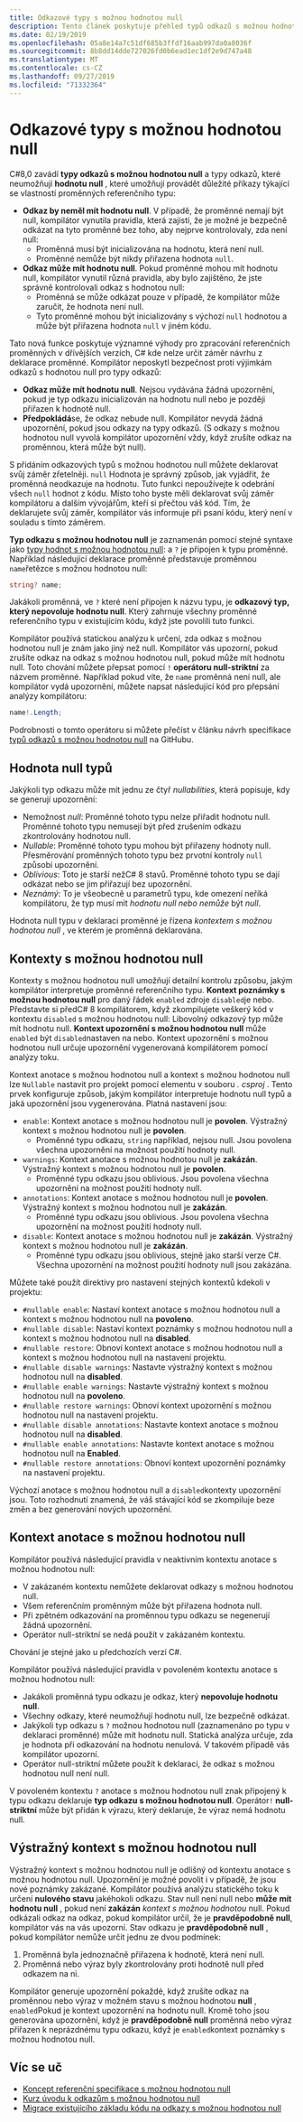 ```yaml
---
title: Odkazové typy s možnou hodnotou null
description: Tento článek poskytuje přehled typů odkazů s možnou hodnotou null přidaných v C# 8. Dozvíte se, jak funkce poskytuje zabezpečení proti výjimkám odkazů s hodnotou null pro nové a existující projekty.
ms.date: 02/19/2019
ms.openlocfilehash: 05a8e14a7c51df685b3ffdf16aab997da0a8036f
ms.sourcegitcommit: 8b8dd14dde727026fd0b6ead1ec1df2e9d747a48
ms.translationtype: MT
ms.contentlocale: cs-CZ
ms.lasthandoff: 09/27/2019
ms.locfileid: "71332364"
---
```

# <a name="nullable-reference-types"></a>Odkazové typy s možnou hodnotou null

C#8,0 zavádí **typy odkazů s možnou hodnotou null** a typy odkazů, které neumožňují **hodnotu null** , které umožňují provádět důležité příkazy týkající se vlastností proměnných referenčního typu:

- **Odkaz by neměl mít hodnotu null**. V případě, že proměnné nemají být null, kompilátor vynutila pravidla, která zajistí, že je možné je bezpečně odkázat na tyto proměnné bez toho, aby nejprve kontrolovaly, zda není null:
  - Proměnná musí být inicializována na hodnotu, která není null.
  - Proměnné nemůže být nikdy přiřazena hodnota `null`.
- **Odkaz může mít hodnotu null**. Pokud proměnné mohou mít hodnotu null, kompilátor vynutil různá pravidla, aby bylo zajištěno, že jste správně kontrolovali odkaz s hodnotou null:
  - Proměnná se může odkázat pouze v případě, že kompilátor může zaručit, že hodnota není null.
  - Tyto proměnné mohou být inicializovány s výchozí `null` hodnotou a může být přiřazena hodnota `null` v jiném kódu.

Tato nová funkce poskytuje významné výhody pro zpracování referenčních proměnných v dřívějších verzích, C# kde nelze určit záměr návrhu z deklarace proměnné. Kompilátor neposkytl bezpečnost proti výjimkám odkazů s hodnotou null pro typy odkazů:

- **Odkaz může mít hodnotu null**. Nejsou vydávána žádná upozornění, pokud je typ odkazu inicializován na hodnotu null nebo je později přiřazen k hodnotě null.
- **Předpokládá**se, že odkaz nebude null. Kompilátor nevydá žádná upozornění, pokud jsou odkazy na typy odkazů. (S odkazy s možnou hodnotou null vyvolá kompilátor upozornění vždy, když zrušíte odkaz na proměnnou, která může být null).

S přidáním odkazových typů s možnou hodnotou null můžete deklarovat svůj záměr zřetelněji. `null` Hodnota je správný způsob, jak vyjádřit, že proměnná neodkazuje na hodnotu. Tuto funkci nepoužívejte k odebrání všech `null` hodnot z kódu. Místo toho byste měli deklarovat svůj záměr kompilátoru a dalším vývojářům, kteří si přečtou váš kód. Tím, že deklarujete svůj záměr, kompilátor vás informuje při psaní kódu, který není v souladu s tímto záměrem.

**Typ odkazu s možnou hodnotou null** je zaznamenán pomocí stejné syntaxe jako [typy hodnot s možnou hodnotou null](programming-guide/nullable-types/index.md): a `?` je připojen k typu proměnné. Například následující deklarace proměnné představuje proměnnou `name`řetězce s možnou hodnotou null:

```csharp
string? name;
```

Jakákoli proměnná, ve `?` které není připojen k názvu typu, je **odkazový typ, který nepovoluje hodnotu null**. Který zahrnuje všechny proměnné referenčního typu v existujícím kódu, když jste povolili tuto funkci.

Kompilátor používá statickou analýzu k určení, zda odkaz s možnou hodnotou null je znám jako jiný než null. Kompilátor vás upozorní, pokud zrušíte odkaz na odkaz s možnou hodnotou null, pokud může mít hodnotu null. Toto chování můžete přepsat pomocí `!` **operátoru null-striktní** za názvem proměnné. Například pokud víte, že `name` proměnná není null, ale kompilátor vydá upozornění, můžete napsat následující kód pro přepsání analýzy kompilátoru:

```csharp
name!.Length;
```

Podrobnosti o tomto operátoru si můžete přečíst v článku návrh specifikace [typů odkazů s možnou hodnotou null](../../_csharplang/proposals/csharp-8.0/nullable-reference-types-specification.md#the-null-forgiving-operator) na GitHubu.

## <a name="nullability-of-types"></a>Hodnota null typů

Jakýkoli typ odkazu může mít jednu ze čtyř *nullabilities*, která popisuje, kdy se generují upozornění:

- Nemožnost *null*: Proměnné tohoto typu nelze přiřadit hodnotu null. Proměnné tohoto typu nemusejí být před zrušením odkazu zkontrolovány hodnotou null.
- *Nullable*: Proměnné tohoto typu mohou být přiřazeny hodnoty null. Přesměrování proměnných tohoto typu bez prvotní kontroly `null` způsobí upozornění.
- *Oblivious*: Toto je starší nežC# 8 stavů. Proměnné tohoto typu se dají odkázat nebo se jim přiřazují bez upozornění.
- *Neznámý*: To je všeobecně u parametrů typu, kde omezení neříká kompilátoru, že typ musí mít *hodnotu null nebo nemůže* být *null*.

Hodnota null typu v deklaraci proměnné je řízena *kontextem s možnou hodnotou null* , ve kterém je proměnná deklarována.

## <a name="nullable-contexts"></a>Kontexty s možnou hodnotou null

Kontexty s možnou hodnotou null umožňují detailní kontrolu způsobu, jakým kompilátor interpretuje proměnné referenčního typu. **Kontext poznámky s možnou hodnotou null** pro daný řádek `enabled` zdroje `disabled`je nebo. Představte si předC# 8 kompilátorem, když zkompilujete veškerý kód v kontextu `disabled` s možnou hodnotou null: Libovolný odkazový typ může mít hodnotu null. **Kontext upozornění s možnou hodnotou null** může `enabled` být `disabled`nastaven na nebo. Kontext upozornění s možnou hodnotou null určuje upozornění vygenerovaná kompilátorem pomocí analýzy toku.

Kontext anotace s možnou hodnotou null a kontext s možnou hodnotou null lze `Nullable` nastavit pro projekt pomocí elementu v souboru *. csproj* . Tento prvek konfiguruje způsob, jakým kompilátor interpretuje hodnotu null typů a jaká upozornění jsou vygenerována. Platná nastavení jsou:

- `enable`: Kontext anotace s možnou hodnotou null je **povolen**. Výstražný kontext s možnou hodnotou null je **povolen**.
  - Proměnné typu odkazu, `string` například, nejsou null.  Jsou povolena všechna upozornění na možnost použití hodnoty null.
- `warnings`: Kontext anotace s možnou hodnotou null je **zakázán**. Výstražný kontext s možnou hodnotou null je **povolen**.
  - Proměnné typu odkazu jsou oblivious. Jsou povolena všechna upozornění na možnost použití hodnoty null.
- `annotations`: Kontext anotace s možnou hodnotou null je **povolen**. Výstražný kontext s možnou hodnotou null je **zakázán**.
  - Proměnné typu odkazu jsou oblivious. Jsou povolena všechna upozornění na možnost použití hodnoty null.
- `disable`: Kontext anotace s možnou hodnotou null je **zakázán**. Výstražný kontext s možnou hodnotou null je **zakázán**.
  - Proměnné typu odkazu jsou oblivious, stejně jako starší verze C#. Všechna upozornění na možnost použití hodnoty null jsou zakázána.

Můžete také použít direktivy pro nastavení stejných kontextů kdekoli v projektu:

- `#nullable enable`: Nastaví kontext anotace s možnou hodnotou null a kontext s možnou hodnotou null na **povoleno**.
- `#nullable disable`: Nastaví kontext poznámky s možnou hodnotou null a kontext s možnou hodnotou null na **disabled**.
- `#nullable restore`: Obnoví kontext anotace s možnou hodnotou null a kontext s možnou hodnotou null na nastavení projektu.
- `#nullable disable warnings`: Nastavte výstražný kontext s možnou hodnotou null na **disabled**.
- `#nullable enable warnings`: Nastavte výstražný kontext s možnou hodnotou null na **povoleno**.
- `#nullable restore warnings`: Obnoví kontext upozornění s možnou hodnotou null na nastavení projektu.
- `#nullable disable annotations`: Nastavte kontext anotace s možnou hodnotou null na **disabled**.
- `#nullable enable annotations`: Nastavte kontext anotace s možnou hodnotou null na **Enabled**.
- `#nullable restore annotations`: Obnoví kontext upozornění poznámky na nastavení projektu.

Výchozí anotace s možnou hodnotou null a `disabled`kontexty upozornění jsou. Toto rozhodnutí znamená, že váš stávající kód se zkompiluje beze změn a bez generování nových upozornění.

## <a name="nullable-annotation-context"></a>Kontext anotace s možnou hodnotou null

Kompilátor používá následující pravidla v neaktivním kontextu anotace s možnou hodnotou null:

- V zakázaném kontextu nemůžete deklarovat odkazy s možnou hodnotou null.
- Všem referenčním proměnným může být přiřazena hodnota null.
- Při zpětném odkazování na proměnnou typu odkazu se negenerují žádná upozornění.
- Operátor null-striktní se nedá použít v zakázaném kontextu.

Chování je stejné jako u předchozích verzí C#.

Kompilátor používá následující pravidla v povoleném kontextu anotace s možnou hodnotou null:

- Jakákoli proměnná typu odkazu je odkaz, který **nepovoluje hodnotu null**.
- Všechny odkazy, které neumožňují hodnotu null, lze bezpečně odkázat.
- Jakýkoli typ odkazu s `?` možnou hodnotou null (zaznamenáno po typu v deklaraci proměnné) může mít hodnotu null. Statická analýza určuje, zda je hodnota při odkazování na hodnotu nenulová. V takovém případě vás kompilátor upozorní.
- Operátor null-striktní můžete použít k deklaraci, že odkaz s možnou hodnotou null není null.

V povoleném kontextu `?` anotace s možnou hodnotou null znak připojený k typu odkazu deklaruje **typ odkazu s možnou hodnotou null**. Operátor`!` **null-striktní** může být přidán k výrazu, který deklaruje, že výraz nemá hodnotu null.

## <a name="nullable-warning-context"></a>Výstražný kontext s možnou hodnotou null

Výstražný kontext s možnou hodnotou null je odlišný od kontextu anotace s možnou hodnotou null. Upozornění je možné povolit i v případě, že jsou nové poznámky zakázané. Kompilátor používá analýzu statického toku k určení **nulového stavu** jakéhokoli odkazu. Stav null není null nebo **může** **mít hodnotu null** , pokud není **zakázán** *kontext s možnou hodnotou* null. Pokud odkázali odkaz na odkaz, pokud kompilátor určil, že je **pravděpodobně null**, kompilátor vás na vás upozorní. Stav odkazu je **pravděpodobně null** , pokud kompilátor nemůže určit jednu ze dvou podmínek:

1. Proměnná byla jednoznačně přiřazena k hodnotě, která není null.
1. Proměnná nebo výraz byly zkontrolovány proti hodnotě null před odkazem na ni.

Kompilátor generuje upozornění pokaždé, když zrušíte odkaz na proměnnou nebo výraz v možném stavu s možnou hodnotou **null** , `enabled`Pokud je kontext upozornění na hodnotu null. Kromě toho jsou generována upozornění, když je **pravděpodobně null** proměnná nebo výraz přiřazen k neprázdnému typu odkazu, když je `enabled`kontext poznámky s možnou hodnotou null.

## <a name="learn-more"></a>Víc se uč

- [Koncept referenční specifikace s možnou hodnotou null](https://github.com/dotnet/csharplang/blob/master/proposals/csharp-8.0/nullable-reference-types-specification.md)
- [Kurz úvodu k odkazům s možnou hodnotou null](tutorials/nullable-reference-types.md)
- [Migrace existujícího základu kódu na odkazy s možnou hodnotou null](tutorials/upgrade-to-nullable-references.md)
